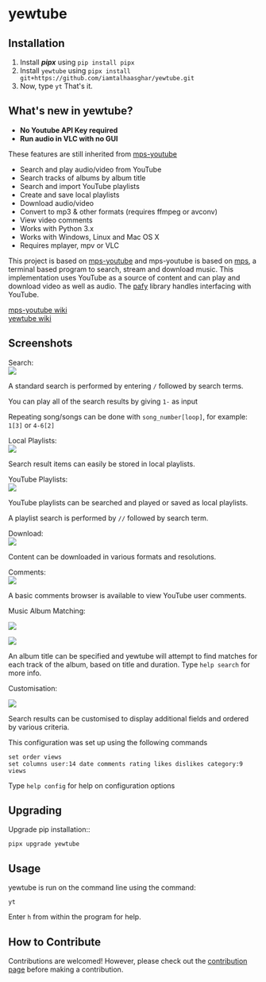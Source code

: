 yewtube
===========
<!--![](https://img.shields.io/pypi/v/mps-youtube.svg) ![](https://img.shields.io/pypi/dm/mps-youtube.svg)  ![](https://img.shields.io/pypi/wheel/mps-youtube.svg)
-->
Installation
------------
1.  Install **_pipx_** using `pip install pipx`
2.  Install `yewtube` using `pipx install git+https://github.com/iamtalhaasghar/yewtube.git`
3.  Now, type `yt` That's it.

What's new in yewtube?
----------------------
-   **No Youtube API Key required**
-   **Run audio in VLC with no GUI**

These features are still inherited from [mps-youtube](https://github.com/mps-youtube/mps-youtube)
-   Search and play audio/video from YouTube
-   Search tracks of albums by album title
-   Search and import YouTube playlists
-   Create and save local playlists
-   Download audio/video
-   Convert to mp3 & other formats (requires ffmpeg or avconv)
-   View video comments
-   Works with Python 3.x
-   Works with Windows, Linux and Mac OS X
-   Requires mplayer, mpv or VLC

This project is based on [mps-youtube](https://github.com/mps-youtube/mps-youtube) and mps-youtube is based on [mps](https://web.archive.org/web/20180429034221/https://github.com/np1/mps), a terminal based program to search, stream and download music. This
implementation uses YouTube as a source of content and can play and
download video as well as audio. The [pafy](https://github.com/mps-youtube/pafy)  library handles interfacing with YouTube.

[mps-youtube wiki](https://github.com/mps-youtube/mps-youtube/wiki/Troubleshooting) <br>
[yewtube wiki](https://github.com/iamtalhaasghar/yewtube/wiki/FAQ)

Screenshots
-----------

Search:<br>
![](http://mps-youtube.github.io/mps-youtube/std-search.png)

A standard search is performed by entering `/` followed by search terms.

You can play all of the search results by giving `1-` as input

Repeating song/songs can be done with `song_number[loop]`, for example:
`1[3]` or `4-6[2]`

Local Playlists:<br>
![](http://mps-youtube.github.io/mps-youtube/local-playlist.png)

Search result items can easily be stored in local playlists.

YouTube Playlists:<br>
![](http://mps-youtube.github.io/mps-youtube/playlist-search.png)

YouTube playlists can be searched and played or saved as local
playlists.

A playlist search is performed by `//` followed by search term.

Download:<br>
![](http://mps-youtube.github.io/mps-youtube/download.png)

Content can be downloaded in various formats and resolutions.

Comments:<br>
![](http://mps-youtube.github.io/mps-youtube/comments.png)

A basic comments browser is available to view YouTube user comments.

Music Album Matching:<br>

![](http://mps-youtube.github.io/mps-youtube/album-1.png)

![](http://mps-youtube.github.io/mps-youtube/album-2.png)

An album title can be specified and yewtube will attempt to find
matches for each track of the album, based on title and duration. Type
`help search` for more info.

Customisation:<br>

![](http://mps-youtube.github.io/mps-youtube/customisation2.png)

Search results can be customised to display additional fields and
ordered by various criteria.

This configuration was set up using the following commands
```
set order views
set columns user:14 date comments rating likes dislikes category:9 views
```

Type `help config` for help on configuration options

Upgrading
---------

Upgrade pip installation::

    pipx upgrade yewtube

Usage
-----

yewtube is run on the command line using the command:

   `yt`

Enter `h` from within the program for help.

How to Contribute
-----------------

Contributions are welcomed! However, please check out the [contribution page](https://github.com/iamtalhaasghar/yewtube/blob/develop/CONTRIBUTING.md) before making a contribution.


